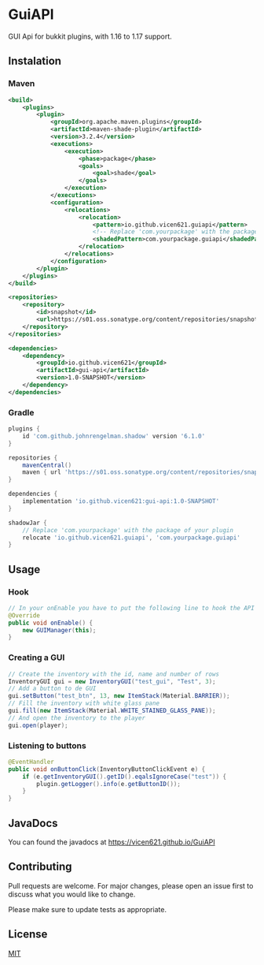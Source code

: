 # GuiAPI
GUI Api for bukkit plugins, with 1.16 to 1.17 support.

## Instalation

### Maven
```xml
<build>
    <plugins>
        <plugin>
            <groupId>org.apache.maven.plugins</groupId>
            <artifactId>maven-shade-plugin</artifactId>
            <version>3.2.4</version>
            <executions>
                <execution>
                    <phase>package</phase>
                    <goals>
                        <goal>shade</goal>
                    </goals>
                </execution>
            </executions>
            <configuration>
                <relocations>
                    <relocation>
                        <pattern>io.github.vicen621.guiapi</pattern>
                        <!-- Replace 'com.yourpackage' with the package of your plugin ! -->
                        <shadedPattern>com.yourpackage.guiapi</shadedPattern>
                    </relocation>
                </relocations>
            </configuration>
        </plugin>
    </plugins>
</build>

<repositories>
    <repository>
        <id>snapshot</id>
        <url>https://s01.oss.sonatype.org/content/repositories/snapshots</url>
    </repository>
</repositories>

<dependencies>
    <dependency>
        <groupId>io.github.vicen621</groupId>
        <artifactId>gui-api</artifactId>
        <version>1.0-SNAPSHOT</version>
    </dependency>
</dependencies>
```

### Gradle

```groovy
plugins {
    id 'com.github.johnrengelman.shadow' version '6.1.0'
}

repositories {
    mavenCentral()
    maven { url 'https://s01.oss.sonatype.org/content/repositories/snapshots' }
}

dependencies {
    implementation 'io.github.vicen621:gui-api:1.0-SNAPSHOT'
}

shadowJar {
    // Replace 'com.yourpackage' with the package of your plugin 
    relocate 'io.github.vicen621.guiapi', 'com.yourpackage.guiapi'
}
```

## Usage

### Hook

```java
// In your onEnable you have to put the following line to hook the API
@Override
public void onEnable() {
    new GUIManager(this);
}
```

### Creating a GUI

```java
// Create the inventory with the id, name and number of rows
InventoryGUI gui = new InventoryGUI("test_gui", "Test", 3);
// Add a button to de GUI
gui.setButton("test_btn", 13, new ItemStack(Material.BARRIER));
// Fill the inventory with white glass pane
gui.fill(new ItemStack(Material.WHITE_STAINED_GLASS_PANE));
// And open the inventory to the player
gui.open(player);
```

### Listening to buttons

```java
@EventHandler
public void onButtonClick(InventoryButtonClickEvent e) {
    if (e.getInventoryGUI().getID().eqalsIgnoreCase("test")) {
        plugin.getLogger().info(e.getButtonID());
    }
}
```

## JavaDocs

You can found the javadocs at https://vicen621.github.io/GuiAPI

## Contributing
Pull requests are welcome. For major changes, please open an issue first to discuss what you would like to change.

Please make sure to update tests as appropriate.

## License
[MIT](https://choosealicense.com/licenses/mit/)

